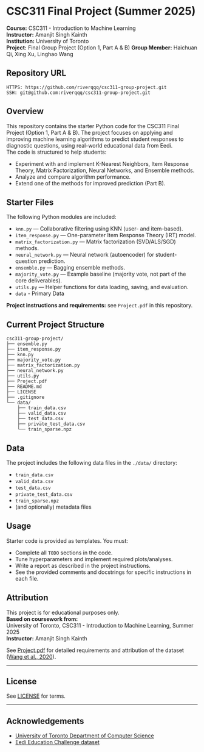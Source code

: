 # CSC311 Final Project (Summer 2025)

**Course:** CSC311 - Introduction to Machine Learning  
**Instructor:** Amanjit Singh Kainth  
**Institution:** University of Toronto  
**Project:** Final Group Project (Option 1, Part A & B)
**Group Member:** Haichuan Qi, Xing Xu, Linghao Wang

## Repository URL
    HTTPS: https://github.com/riverqqq/csc311-group-project.git
    SSH: git@github.com:riverqqq/csc311-group-project.git

## Overview

This repository contains the starter Python code for the CSC311 Final Project (Option 1, Part A & B). The project focuses on applying and improving machine learning algorithms to predict student responses to diagnostic questions, using real-world educational data from Eedi.  
The code is structured to help students:

- Experiment with and implement K-Nearest Neighbors, Item Response Theory, Matrix Factorization, Neural Networks, and Ensemble methods.
- Analyze and compare algorithm performance.
- Extend one of the methods for improved prediction (Part B).

## Starter Files

The following Python modules are included:
- `knn.py` — Collaborative filtering using KNN (user- and item-based).
- `item_response.py` — One-parameter Item Response Theory (IRT) model.
- `matrix_factorization.py` — Matrix factorization (SVD/ALS/SGD) methods.
- `neural_network.py` — Neural network (autoencoder) for student-question prediction.
- `ensemble.py` — Bagging ensemble methods.
- `majority_vote.py` — Example baseline (majority vote, not part of the core deliverables).
- `utils.py` — Helper functions for data loading, saving, and evaluation.
- `data` - Primary Data

**Project instructions and requirements:** see `Project.pdf` in this repository.

## Current Project Structure

```
csc311-group-project/
├── ensemble.py
├── item_response.py
├── knn.py
├── majority_vote.py
├── matrix_factorization.py
├── neural_network.py
├── utils.py
├── Project.pdf
├── README.md
├── LICENSE
├── .gitignore
└── data/
    ├── train_data.csv
    ├── valid_data.csv
    ├── test_data.csv
    ├── private_test_data.csv
    └── train_sparse.npz
```

## Data

The project includes the following data files in the `./data/` directory:
- `train_data.csv`
- `valid_data.csv`
- `test_data.csv`
- `private_test_data.csv`
- `train_sparse.npz`
- (and optionally) metadata files

## Usage

Starter code is provided as templates. You must:
- Complete all `TODO` sections in the code.
- Tune hyperparameters and implement required plots/analyses.
- Write a report as described in the project instructions.
- See the provided comments and docstrings for specific instructions in each file.

## Attribution

This project is for educational purposes only.  
**Based on coursework from:**  
University of Toronto, CSC311 - Introduction to Machine Learning, Summer 2025  
**Instructor:** Amanjit Singh Kainth

See [Project.pdf](Project.pdf) for detailed requirements and attribution of the dataset ([Wang et al., 2020](https://arxiv.org/abs/2007.12061)).

---

## License

See [LICENSE](LICENSE.txt) for terms.

---

## Acknowledgements

- [University of Toronto Department of Computer Science](https://www.cs.toronto.edu/)
- [Eedi Education Challenge dataset](https://arxiv.org/abs/2007.12061)

